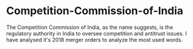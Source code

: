 # Competition-Commission-of-India
The Competition Commission of India, as the name suggests, is the regulatory authority in India to oversee competition and antitrust issues. 
I have analysed it's 2018 merger orders to analyze the most used words.

